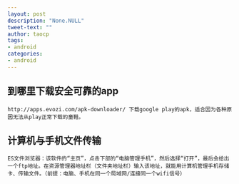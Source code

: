 ```yaml
---
layout: post
description: "None.NULL"
tweet-text: ""
author: taocp
tags:
- android
categories:
- android
---
```

到哪里下载安全可靠的app
-----------------------

    http://apps.evozi.com/apk-downloader/ 下载google play的apk，适合因为各种原因无法从play正常下载的童鞋。

计算机与手机文件传输
--------------------

    ES文件浏览器：该软件的“主页”，点击下部的“电脑管理手机”，然后选择“打开”，最后会给出一个ftp地址。在资源管理器地址栏（文件夹地址栏）输入该地址，就能用计算机管理手机存储卡、传输文件。（前提：电脑、手机在同一个局域网/连接同一个wifi信号）
